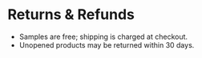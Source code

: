 ﻿# Returns & Refunds
- Samples are free; shipping is charged at checkout.
- Unopened products may be returned within 30 days.

